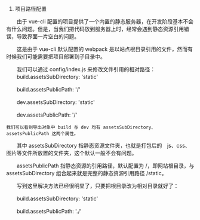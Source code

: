 1. 项目路径配置

　　由于 vue-cli 配置的项目提供了一个内置的静态服务器，在开发阶段基本不会有什么问题。但是，当我们把代码放到服务器上时，经常会遇到静态资源引用错误，导致界面一片空白的问题。

　　这是由于 vue-cli 默认配置的 webpack 是以站点根目录引用的文件，然而有时候我们可能需要把项目部署到子目录中。

　　我们可以通过 config/index.js 来修改文件引用的相对路径：
　　build.assetsSubDirectory: 'static'    

　　build.assetsPublicPath: '/'    

　　dev.assetsSubDirectory: 'static'    

　　dev.assetsPublicPath: '/'    
    
    我们可以看到导出对象中 build 与 dev 均有 assetsSubDirectory、assetsPublicPath 这两个属性。

　　其中 assetsSubDirectory 指静态资源文件夹，也就是打包后的　js、css、图片等文件所放置的文件夹，这个默认一般不会有问题。

　　assetsPublicPath 指静态资源的引用路径，默认配置为 /，即网站根目录，与 assetsSubDirectory 组合起来就是完整的静态资源引用路径 /static。

　　写到这里解决方法已经很明显了，只要把根目录改为相对目录就好了：

　　build.assetsSubDirectory: 'static'    

　　build.assetsPublicPath: './'
